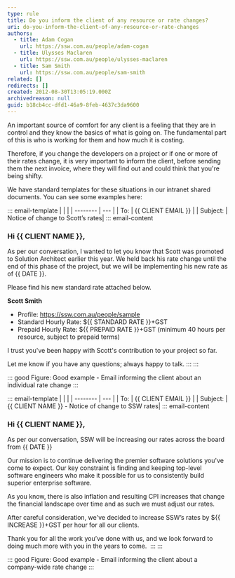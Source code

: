 ```yaml
---
type: rule
title: Do you inform the client of any resource or rate changes?
uri: do-you-inform-the-client-of-any-resource-or-rate-changes
authors:
  - title: Adam Cogan
    url: https://ssw.com.au/people/adam-cogan
  - title: Ulysses Maclaren
    url: https://ssw.com.au/people/ulysses-maclaren
  - title: Sam Smith
    url: https://ssw.com.au/people/sam-smith
related: []
redirects: []
created: 2012-08-30T13:05:19.000Z
archivedreason: null
guid: b18cb4cc-dfd1-46a9-8feb-4637c3da9600
---
```

An important source of comfort for any client is a feeling that they are in control and they know the basics of what is going on. The fundamental part of this is who is working for them and how much it is costing.

<!--endintro-->

Therefore, if you change the developers on a project or if one or more of their rates change, it is very important to inform the client, before sending them the next invoice, where they will find out and could think that you're being shifty.

We have standard templates for these situations in our intranet shared documents. You can see some examples here:

::: email-template
|          |     |
| -------- | --- |
| To:      | {{ CLIENT EMAIL }} |
| Subject: | Notice of change to Scott’s rates|
::: email-content  

### Hi {{ CLIENT NAME }},

As per our conversation, I wanted to let you know that Scott was promoted to Solution Architect earlier this year. We held back his rate change until the end of this phase of the project, but we will be implementing his new rate as of {{ DATE }}.

Please find his new standard rate attached below.

**Scott Smith** 

* Profile: https://ssw.com.au/people/sample 
* Standard Hourly Rate: ${{ STANDARD RATE }}+GST  
* Prepaid Hourly Rate: ${{ PREPAID RATE }}+GST (minimum 40 hours per resource, subject to prepaid terms) 

I trust you've been happy with Scott's contribution to your project so far.

Let me know if you have any questions; always happy to talk.
:::
:::  

::: good
Figure: Good example - Email informing the client about an individual rate change
:::

::: email-template
|          |     |
| -------- | --- |
| To:      | {{ CLIENT EMAIL }} |
| Subject: | {{ CLIENT NAME }} - Notice of change to SSW rates|
::: email-content  

### Hi {{ CLIENT NAME }},

As per our conversation, SSW will be increasing our rates across the board from {{ DATE }}

Our mission is to continue delivering the premier software solutions you've come to expect. Our key constraint is finding and keeping top-level software engineers who make it possible for us to consistently build superior enterprise software. 

As you know, there is also inflation and resulting CPI increases that change the financial landscape over time and as such we must adjust our rates. 

After careful consideration, we've decided to increase SSW’s rates by ${{ INCREASE }}+GST per hour for all our clients. 

Thank you for all the work you’ve done with us, and we look forward to doing much more with you in the years to come. 
:::
:::  

::: good
Figure: Good example - Email informing the client about a company-wide rate change
:::